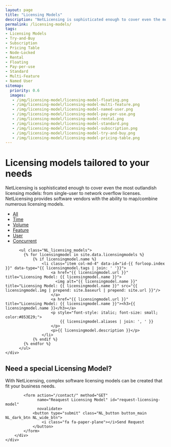 ```yaml
---
layout: page
title: "Licensing Models"
description: "NetLicensing is sophisticated enough to cover even the most outlandish software licensing models"
permalink: /licensing-models/
tags:
- Licensing Models
- Try-and-Buy
- Subscription
- Pricing Table
- Node-Locked
- Rental
- Floating
- Pay-per-use
- Standard
- Multi-Feature
- Named User
sitemap:
  priority: 0.6
  images:
   - /img/licensing-model/licensing-model-floating.png
   - /img/licensing-model/licensing-model-multi-feature.png
   - /img/licensing-model/licensing-model-named-user.png
   - /img/licensing-model/licensing-model-pay-per-use.png
   - /img/licensing-model/licensing-model-rental.png
   - /img/licensing-model/licensing-model-standard.png
   - /img/licensing-model/licensing-model-subscription.png
   - /img/licensing-model/licensing-model-try-and-buy.png
   - /img/licensing-model/licensing-model-pricing-table.png
---
```

<div class="row NL_banner">
    <div class="col-md-6 col-md-offset-3 NL_about_page">
        <h1>Licensing models tailored to your needs</h1>
        <span>NetLicensing is sophisticated enough to cover even the most outlandish licensing models: from single-user to network overflow licenses. NetLicensing provides software vendors with the ability to map/combine numerous licensing models.</span>
    </div>
</div>

<div class="row NL_block">
    <div class="col-md-12">
        <ul id="filterOptions">
            <li class="active"><a href="" class="NL_button button_main NL_orange_btn" id="all">All</a></li>
            <li><a href="" class="NL_button button_main NL_orange_btn" id="time">Time</a></li>
            <li><a href="" class="NL_button button_main NL_orange_btn" id="volume">Volume</a></li>
            <li><a href="" class="NL_button button_main NL_orange_btn" id="feature">Feature</a></li>
            <li><a href="" class="NL_button button_main NL_orange_btn" id="user">User</a></li>
            <li><a href="" class="NL_button button_main NL_orange_btn" id="concurrent">Concurrent</a></li>
          </ul>

          <ul class="NL_licensing_models">
            {% for licensingmodel in site.data.licensingmodels %}
                {% if licensingmodel.name %}
                    <li class="item col-md-4" data-id="id-{{ forloop.index }}" data-type="{{ licensingmodel.tags | join: ' '}}">
                        <a href="{{ licensingmodel.url }}" title="Licensing Model: {{ licensingmodel.name }}">
                          <img alt="{{ licensingmodel.name }}" title="Licensing Model: {{ licensingmodel.name }}" src="{{ licensingmodel.img | prepend: site.baseurl | prepend: site.url }}"/>
                        </a>
                        <a href="{{ licensingmodel.url }}" title="Licensing Model: {{ licensingmodel.name }}"><h3>{{ licensingmodel.name }}</h3></a>
                        <p style="font-style: italic; font-size: small; color:#853E29;">
                            {{ licensingmodel.aliases | join: ', ' }}
                        </p>
                        <p>{{ licensingmodel.description }}</p>
                    </li>
                {% endif %}
            {% endfor %}
          </ul>
    </div>
</div>

<div class="row">
    <div class="col-md-12 NL_form_light NL_block">
        <div class="col-md-8 col-md-offset-2 NL_form_light_text">
            <h2>Need a special Licensing Model?</h2>
            <span>With NetLicensing, complex software licensing models can be created that fit your business needs.</span>

            <form action="/contact/" method="GET"
                  name="Reaquest Licensing Model" id="request-licensing-model"
                  novalidate>
                <button type="submit" class="NL_button button_main NL_dark_btn NL_wide_btn">
                    <i class="fa fa-paper-plane"></i>Send Request
                </button>
            </form>
        </div>
    </div>
</div>
